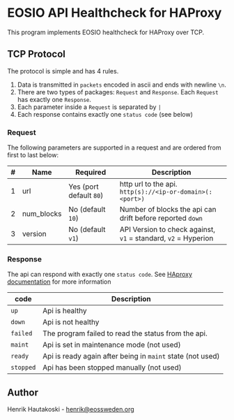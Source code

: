 # EOSIO API Healthcheck for HAProxy

This program implements EOSIO healthcheck for HAProxy over TCP.

## TCP Protocol

The protocol is simple and has 4 rules.

1. Data is transmitted in `packets` encoded in ascii and ends with newline `\n`.
2. There are two types of packages: `Request` and `Response`. Each `Request` has exactly one `Response`.
3. Each parameter inside a `Request` is separated by `|`
4. Each response contains exactly one `status code` (see below)


### Request

The following parameters are supported in a request and are ordered from
first to last below:

| # | Name       | Required                | Description                                                    |
| - | ---------- | ----------------------- | -------------------------------------------------------------- |
| 1 | url        | Yes (port default `80`) | http url to the api. `http(s)://<ip-or-domain>(:<port>)`       |
| 2 | num_blocks | No (default `10`)       | Number of blocks the api can drift before reported `down`      |
| 3 | version    | No (default `v1`)       | API Version to check against, `v1` = standard, `v2` = Hyperion |

### Response

The api can respond with exactly one `status code`.
See [HAproxy documentation](https://cbonte.github.io/haproxy-dconv/1.7/configuration.html#5.2-agent-check) for more information

| code      | Description                                                |
| --------- | ---------------------------------------------------------- |
| `up`      | Api is healthy                                             |
| `down`    | Api is not healthy                                         |
| `failed`  | The program failed to read the status from the api.        |
| `maint`   | Api is set in maintenance mode (not used)                  |
| `ready`   | Api is ready again after being in `maint` state (not used) |
| `stopped` | Api has been stopped manually (not used)                   |

## Author

Henrik Hautakoski - [henrik@eossweden.org](mailto:henrik@eossweden.org)
